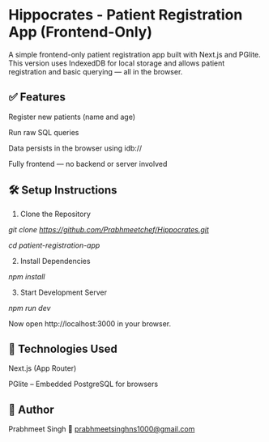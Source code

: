# Hippocrates - Patient Registration App (Frontend-Only)
A simple frontend-only patient registration app built with Next.js and PGlite.
This version uses IndexedDB for local storage and allows patient registration and basic querying — all in the browser.

## ✅ Features
Register new patients (name and age)

Run raw SQL queries

Data persists in the browser using idb://

Fully frontend — no backend or server involved

## 🛠️ Setup Instructions
1. Clone the Repository

*git clone https://github.com/Prabhmeetchef/Hippocrates.git*

*cd patient-registration-app*

2. Install Dependencies

*npm install*

3. Start Development Server

*npm run dev*

Now open http://localhost:3000 in your browser.

## 🧱 Technologies Used
Next.js (App Router)

PGlite – Embedded PostgreSQL for browsers

## 👤 Author
Prabhmeet Singh
📧 prabhmeetsinghns1000@gmail.com

